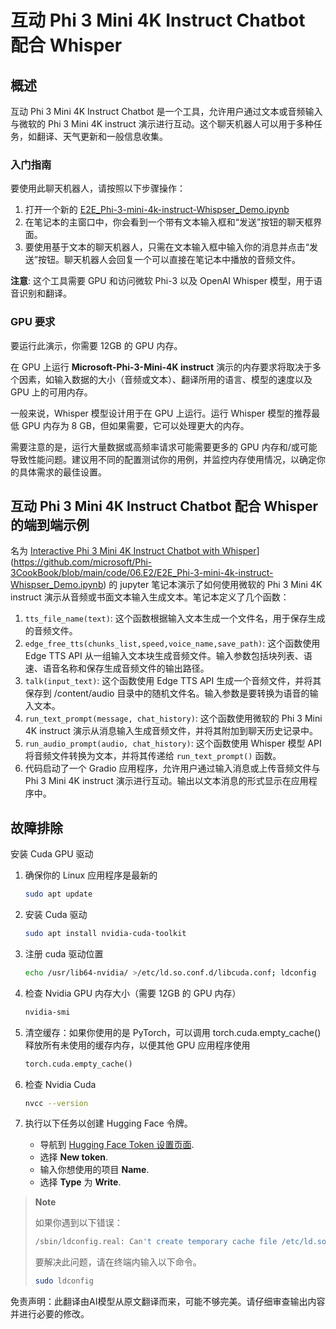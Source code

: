 # 互动 Phi 3 Mini 4K Instruct Chatbot 配合 Whisper

## 概述

互动 Phi 3 Mini 4K Instruct Chatbot 是一个工具，允许用户通过文本或音频输入与微软的 Phi 3 Mini 4K instruct 演示进行互动。这个聊天机器人可以用于多种任务，如翻译、天气更新和一般信息收集。

### 入门指南

要使用此聊天机器人，请按照以下步骤操作：

1. 打开一个新的 [E2E_Phi-3-mini-4k-instruct-Whispser_Demo.ipynb](https://github.com/microsoft/Phi-3CookBook/blob/main/code/06.E2E/E2E_Phi-3-mini-4k-instruct-Whispser_Demo.ipynb)
2. 在笔记本的主窗口中，你会看到一个带有文本输入框和“发送”按钮的聊天框界面。
3. 要使用基于文本的聊天机器人，只需在文本输入框中输入你的消息并点击“发送”按钮。聊天机器人会回复一个可以直接在笔记本中播放的音频文件。

**注意**: 这个工具需要 GPU 和访问微软 Phi-3 以及 OpenAI Whisper 模型，用于语音识别和翻译。

### GPU 要求

要运行此演示，你需要 12GB 的 GPU 内存。

在 GPU 上运行 **Microsoft-Phi-3-Mini-4K instruct** 演示的内存要求将取决于多个因素，如输入数据的大小（音频或文本）、翻译所用的语言、模型的速度以及 GPU 上的可用内存。

一般来说，Whisper 模型设计用于在 GPU 上运行。运行 Whisper 模型的推荐最低 GPU 内存为 8 GB，但如果需要，它可以处理更大的内存。

需要注意的是，运行大量数据或高频率请求可能需要更多的 GPU 内存和/或可能导致性能问题。建议用不同的配置测试你的用例，并监控内存使用情况，以确定你的具体需求的最佳设置。

## 互动 Phi 3 Mini 4K Instruct Chatbot 配合 Whisper 的端到端示例

名为 [Interactive Phi 3 Mini 4K Instruct Chatbot with Whisper](../../../../md/06.E2ESamples/E2E_Phi-3-mini-4k-instruct-Whispser_Demo.ipynb)](https://github.com/microsoft/Phi-3CookBook/blob/main/code/06.E2/E2E_Phi-3-mini-4k-instruct-Whispser_Demo.ipynb) 的 jupyter 笔记本演示了如何使用微软的 Phi 3 Mini 4K instruct 演示从音频或书面文本输入生成文本。笔记本定义了几个函数：

1. `tts_file_name(text)`: 这个函数根据输入文本生成一个文件名，用于保存生成的音频文件。
1. `edge_free_tts(chunks_list,speed,voice_name,save_path)`: 这个函数使用 Edge TTS API 从一组输入文本块生成音频文件。输入参数包括块列表、语速、语音名称和保存生成音频文件的输出路径。
1. `talk(input_text)`: 这个函数使用 Edge TTS API 生成一个音频文件，并将其保存到 /content/audio 目录中的随机文件名。输入参数是要转换为语音的输入文本。
1. `run_text_prompt(message, chat_history)`: 这个函数使用微软的 Phi 3 Mini 4K instruct 演示从消息输入生成音频文件，并将其附加到聊天历史记录中。
1. `run_audio_prompt(audio, chat_history)`: 这个函数使用 Whisper 模型 API 将音频文件转换为文本，并将其传递给 `run_text_prompt()` 函数。
1. 代码启动了一个 Gradio 应用程序，允许用户通过输入消息或上传音频文件与 Phi 3 Mini 4K instruct 演示进行互动。输出以文本消息的形式显示在应用程序中。

## 故障排除

安装 Cuda GPU 驱动

1. 确保你的 Linux 应用程序是最新的

    ```bash
    sudo apt update
    ```

1. 安装 Cuda 驱动

    ```bash
    sudo apt install nvidia-cuda-toolkit
    ```

1. 注册 cuda 驱动位置

    ```bash
    echo /usr/lib64-nvidia/ >/etc/ld.so.conf.d/libcuda.conf; ldconfig
    ```

1. 检查 Nvidia GPU 内存大小（需要 12GB 的 GPU 内存）

    ```bash
    nvidia-smi
    ```

1. 清空缓存：如果你使用的是 PyTorch，可以调用 torch.cuda.empty_cache() 释放所有未使用的缓存内存，以便其他 GPU 应用程序使用

    ```python
    torch.cuda.empty_cache() 
    ```

1. 检查 Nvidia Cuda

    ```bash
    nvcc --version
    ```

1. 执行以下任务以创建 Hugging Face 令牌。

    - 导航到 [Hugging Face Token 设置页面](https://huggingface.co/settings/tokens).
    - 选择 **New token**.
    - 输入你想使用的项目 **Name**.
    - 选择 **Type** 为 **Write**.

> **Note**
>
> 如果你遇到以下错误：
>
> ```bash
> /sbin/ldconfig.real: Can't create temporary cache file /etc/ld.so.cache~: Permission denied 
> ```
>
> 要解决此问题，请在终端内输入以下命令。
>
> ```bash
> sudo ldconfig
> ```

免责声明：此翻译由AI模型从原文翻译而来，可能不够完美。请仔细审查输出内容并进行必要的修改。